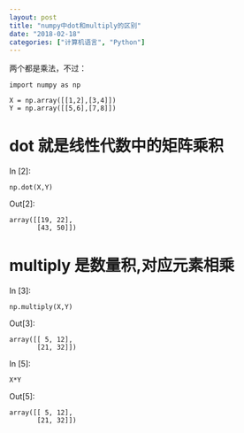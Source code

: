```yaml
---
layout: post
title: "numpy中dot和multiply的区别"
date: "2018-02-18"
categories: ["计算机语言", "Python"]
---
```


两个都是乘法，不过：

```
import numpy as np

X = np.array([[1,2],[3,4]])
Y = np.array([[5,6],[7,8]])

```

# dot 就是线性代数中的矩阵乘积

In \[2\]:

```
np.dot(X,Y)

```

Out\[2\]:

```
array([[19, 22],
       [43, 50]])
```

# multiply 是数量积,对应元素相乘

In \[3\]:

```
np.multiply(X,Y)

```

Out\[3\]:

```
array([[ 5, 12],
       [21, 32]])
```

In \[5\]:

```
X*Y

```

Out\[5\]:

```
array([[ 5, 12],
       [21, 32]])
```
